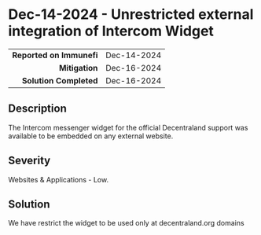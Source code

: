 # Dec-14-2024 - Unrestricted external integration of Intercom Widget

|                          |             |
| -----------------------: | :---------- |
| **Reported on Immunefi** | Dec-14-2024 |
|           **Mitigation** | Dec-16-2024 |
|   **Solution Completed** | Dec-16-2024 |

## Description

The Intercom messenger widget for the official Decentraland support was available to be embedded on any external website.

## Severity

Websites & Applications - Low.

## Solution

We have restrict the widget to be used only at decentraland.org domains
